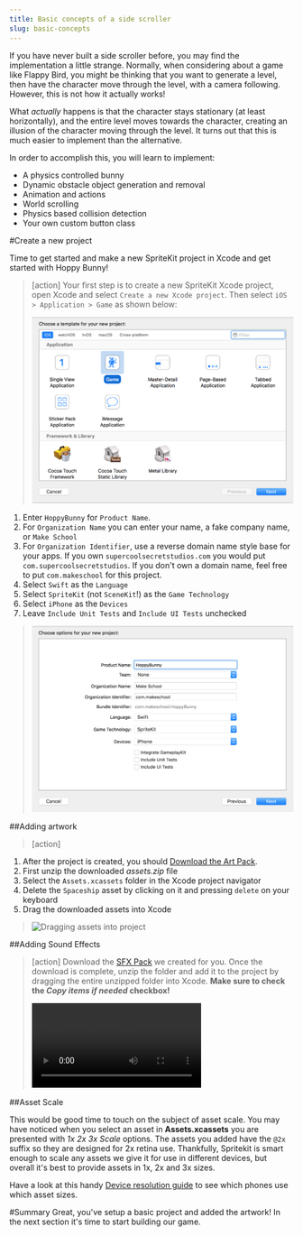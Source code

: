 ```yaml
---
title: Basic concepts of a side scroller
slug: basic-concepts
---
```


If you have never built a side scroller before, you may find the implementation a little strange. Normally, when considering about a game like Flappy Bird, you might be thinking that you want to generate a level, then have the character move through the level, with a camera following. However, this is not how it actually works!

What _actually_ happens is that the character stays stationary (at least horizontally), and the entire level moves towards the character, creating an illusion of the character moving through the level. It turns out that this is much easier to implement than the alternative.

In order to accomplish this, you will learn to implement:

- A physics controlled bunny
- Dynamic obstacle object generation and removal
- Animation and actions
- World scrolling
- Physics based collision detection
- Your own custom button class

#Create a new project

Time to get started and make a new SpriteKit project in Xcode and get started with Hoppy Bunny!

> [action]
> Your first step is to create a new SpriteKit Xcode project, open Xcode and select `Create a new Xcode project`. Then select `iOS > Application > Game` as shown below:
>
> ![Select New game project](../Tutorial-Images/xcode_new_project.png)
>
1. Enter `HoppyBunny` for `Product Name`.
1. For `Organization Name` you can enter your name, a fake company name, or `Make School`
1. For `Organization Identifier`, use a reverse domain name style base for your apps. If you own `supercoolsecretstudios.com` you would put `com.supercoolsecretstudios`. If you don't own a domain name, feel free to put `com.makeschool` for this project.
1. Select `Swift` as the `Language`
1. Select `SpriteKit` (not `SceneKit`!) as the `Game Technology`
1. Select `iPhone` as the `Devices`
1. Leave `Include Unit Tests` and `Include UI Tests` unchecked
>
> ![Naming your project](../Tutorial-Images/xcode_new_project2.png)

##Adding artwork

> [action]
>
1. After the project is created, you should [Download the Art Pack](https://github.com/MakeSchool-Tutorials/Hoppy-Bunny-SpriteKit-Swift3/raw/master/assets.zip).
1. First unzip the downloaded *assets.zip* file
1. Select the `Assets.xcassets` folder in the Xcode project navigator
1. Delete the `Spaceship` asset by clicking on it and pressing `delete` on your keyboard
1. Drag the downloaded assets into Xcode
>
> ![Dragging assets into project](../Tutorial-Images/add_assets.gif)

##Adding Sound Effects

> [action]
> Download the [SFX Pack](https://github.com/MakeSchool-Tutorials/Hoppy-Bunny-SpriteKit-Swift3/raw/master/SFX.zip) we created for you. Once the download is complete, unzip the folder and add it to the project by dragging the entire unzipped folder into Xcode. **Make sure to check the *Copy items if needed* checkbox!**
>
> ![ms-video](https://s3.amazonaws.com/mgwu-misc/Hoppy+Bunny+Swift+Spritekit/dragSFX.mov)

##Asset Scale

This would be good time to touch on the subject of asset scale. You may have noticed when you select an asset in **Assets.xcassets** you are presented with *1x 2x 3x Scale* options.  The assets you added have the `@2x` suffix so they are designed for 2x retina use. Thankfully, Spritekit is smart enough to scale any assets we give it for use in different devices, but overall it's best to provide assets in 1x, 2x and 3x sizes.

Have a look at this handy [Device resolution guide](http://www.paintcodeapp.com/news/ultimate-guide-to-iphone-resolutions) to see which phones use which asset sizes.

#Summary
Great, you've setup a basic project and added the artwork! In the next section it's time to start building our game.
